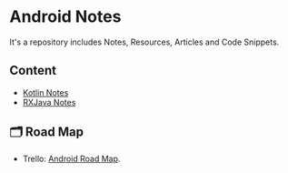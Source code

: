 # Android Notes
It's a repository includes Notes, Resources, Articles and Code Snippets.

## Content
- [Kotlin Notes](https://github.com/Abanoub-Asaad/Android-Notes/tree/main/Kotlin-Notes)
- [RXJava Notes](https://github.com/Abanoub-Asaad/Android-Notes/tree/main/RXJava-Notes)


## 🗂 Road Map
- Trello: [Android Road Map](https://trello.com/b/fsc44tYh/android-developer-roadmap).
